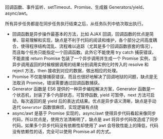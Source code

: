 回调函数、事件监听、setTimeout、Promise、生成器 Generators/yield、async/awt。

所有异步任务都是在同步任务执行结束之后，从任务队列中依次取出执行。

- 回调函数是异步操作最基本的方法，比如 AJAX 回调，回调函数的优点是简单、容易理解和实现，缺点是不利于代码的阅读和维护，各个部分之间高度耦合，使得程序结构混乱、流程难以追踪（尤其是多个回调函数嵌套的情况），而且每个任务只能指定一个回调函数。此外它不能使用 try catch 捕获错误，不能直接 return Promise 包装了一个异步调用并生成一个 Promise 实例，当异步调用返回的时候根据调用的结果分别调用实例化时传入的 resolve 和 reject 方法，then 接收到对应的数据，做出相应的处理。
- Promise 不仅能够捕获错误，而且也很好地解决了回调地狱的问题，缺点是无法取消 Promise，错误需要通过回调函数捕获。
- Generator 函数是 ES6 提供的一种异步编程解决方案，Generator 函数是一个状态机，封装了多个内部状态，可暂停函数, yield 可暂停，next 方法可启动，每次返回的是 yield 后的表达式结果。优点是异步语义清晰，缺点是手动迭代 `Generator` 函数很麻烦，实现逻辑有点绕
- async/awt 是基于 Promise 实现的，async/awt 使得异步代码看起来像同步代码，所以优点是，使用方法清晰明了，缺点是 awt 将异步代码改造成了同步代码，如果多个异步代码没有依赖性却使用了 awt 会导致性能上的降低，代码没有依赖性的话，完全可以使用 Promise.all 的方式。
